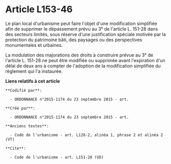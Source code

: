 # Article L153-46

Le plan local d'urbanisme peut faire l'objet d'une modification simplifiée afin de supprimer le dépassement prévu au 3° de
l'article L. 151-28 dans des secteurs limités, sous réserve d'une justification spéciale motivée par la protection du
patrimoine bâti, des paysages ou des perspectives monumentales et urbaines. 

La modulation des majorations des droits à construire prévue au 3° de l'article L. 151-28 ne peut être modifiée ou supprimée
avant l'expiration d'un délai de deux ans à compter de l'adoption de la modification simplifiée du règlement qui l'a
instaurée.

**Liens relatifs à cet article**

	**Codifié par**:

	  - ORDONNANCE n°2015-1174 du 23 septembre 2015 - art.

	**Créé par**:

	  - ORDONNANCE n°2015-1174 du 23 septembre 2015 - art.

	**Anciens textes**:

	  - Code de l'urbanisme - art. L128-2, alinéa 1, phrase 2 et alinéa 2  (VT)

	**Cite**:

	  - Code de l'urbanisme - art. L151-28 (VD)
